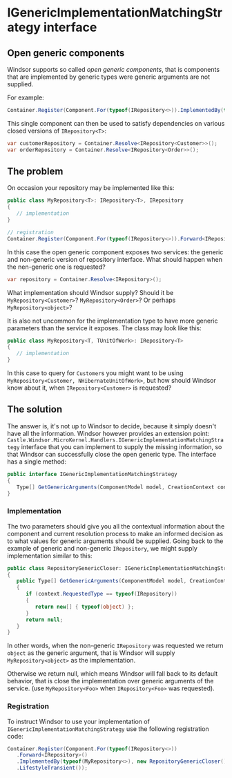 # IGenericImplementationMatchingStrategy interface

## Open generic components

Windsor supports so called *open generic components*, that is components that are implemented by generic types were
generic arguments are not supplied.

For example:

```csharp
Container.Register(Component.For(typeof(IRepository<>)).ImplementedBy(typeof(MyRepository<>)).LifestyleTransient());
```

This single component can then be used to satisfy dependencies on various closed versions of `IRepository<T>`:

```csharp
var customerRepository = Container.Resolve<IRepository<Customer>>();
var orderRepository = Container.Resolve<IRepository<Order>>();
```

## The problem

On occasion your repository may be implemented like this:

```csharp
public class MyRepository<T>: IRepository<T>, IRepository
{
   // implementation
}

// registration
Container.Register(Component.For(typeof(IRepository<>)).Forward<IRepository>().ImplementedBy(typeof(MyRepository<>)).LifestyleTransient());
```

In this case the open generic component exposes two services: the generic and non-generic version of repository
interface. What should happen when the nen-generic one is requested?

```csharp
var repository = Container.Resolve<IRepository>();
```

What implementation should Windsor supply? Should it be `MyRepository<Customer>`? `MyRepository<Order>`? Or perhaps
`MyRepository<object>`?

It is also not uncommon for the implementation type to have more generic parameters than the service it exposes. The
class may look like this:

```csharp
public class MyRepository<T, TUnitOfWork>: IRepository<T>
{
   // implementation
}
```

In this case to query for `Customer`s you might want to be using `MyRepository<Customer, NHibernateUnitOfWork>`, but how
should Windsor know about it, when `IRepository<Customer>` is requested?

## The solution

The answer is, it's not up to Windsor to decide, because it simply doesn't have all the information. Windsor however
provides an extension point: `Castle.Windsor.MicroKernel.Handlers.IGenericImplementationMatchingStrategy` interface that
you can
implement to supply the missing information, so that Windsor can successfully close the open generic type. The interface
has a single method:

```csharp
public interface IGenericImplementationMatchingStrategy
{
   Type[] GetGenericArguments(ComponentModel model, CreationContext context);
}
```

### Implementation

The two parameters should give you all the contextual information about the component and current resolution process to
make an informed decision as to what values for generic arguments should be supplied. Going back to the example of
generic and non-generic `IRepository`, we might supply implementation similar to this:

```csharp
public class RepositoryGenericCloser: IGenericImplementationMatchingStrategy
{
   public Type[] GetGenericArguments(ComponentModel model, CreationContext context)
   {
      if (context.RequestedType == typeof(IRepository))
      {
         return new[] { typeof(object) };
      }
      return null;
   }
}
```

In other words, when the non-generic `IRepository` was requested we return `object` as the generic argument, that is
Windsor will supply `MyRepository<object>` as the implementation.

Otherwise we return null, which means Windsor will fall back to its default behavior, that is close the implementation
over generic arguments of the service. (use `MyRepository<Foo>` when `IRepository<Foo>` was requested).

### Registration

To instruct Windsor to use your implementation of `IGenericImplementationMatchingStrategy` use the following
registration code:

```csharp
Container.Register(Component.For(typeof(IRepository<>))
   .Forward<IRepository>()
   .ImplementedBy(typeof(MyRepository<>), new RepositoryGenericCloser())
   .LifestyleTransient());
```